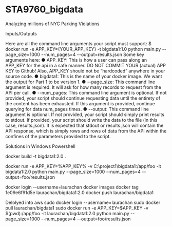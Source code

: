 # STA9760_bigdata
Analyzing millions of NYC Parking Violations


Inputs/Outputs

Here are all the command line arguments your script must support:
$ docker run -e APP_KEY={YOUR_APP_KEY} -t bigdata1:1.0 python main.py --page_size=1000 --num_pages=4 --output=results.json
Some key arguments here:
●	 APP_KEY: This is how a user can pass along an APP_KEY for the api in a safe manner. DO NOT COMMIT YOUR (actual) APP KEY to Github! Also, APP_KEY should not be “hardcoded” anywhere in your source code.
●	bigdata1: This is the name of your docker image. We want the output for Part 1 to be version 1.
●	--page_size: This command line argument is required. It will ask for how many records to request from the API per call.
●	--num_pages: This command line argument is optional. If not provided, your script should continue requesting data until the entirety of the content has been exhausted. If this argument is provided, continue querying for data num_pages times.
●	--output: This command line argument is optional. If not provided, your script should simply print results to stdout. If provided, your script should write the data to the file (in this case, results.json).
It is expected that stdout or results.json will contain the API response, which is simply rows and rows of data from the API within the confines of the parameters provided to the script.


Solutions in Windows Powershell

docker build -t bigdata1:2.0 .

docker run -e APP_KEY=%APP_KEY% -v C:\project1\bigdata1:/app/foo -it bigdata1:2.0 python main.py --page_size=1000 --num_pages=4 --output=foo/results.json


docker login --username=laurachan
docker images
docker tag 1e09e6f91d5e laurachan/bigdata1:2.0
docker push laurachan/bigdata1

Delolyed into aws
sudo docker login --username=laurachan
sudo docker pull laurachan/bigdata1
sudo docker run -e APP_KEY=$APP_KEY -v $(pwd):/app/foo -it laurachan/bigdata1:2.0 python main.py --page_size=1000 --num_pages=4 --output=foo/results.json

